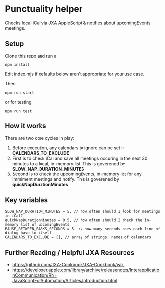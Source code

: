 # Punctuality helper

Checks local iCal via JXA AppleScript & notifies about upcomingEvents meetings.

## Setup

Clone this repo and run a 

`npm install`

Edit index.mjs if defaults below aren't appropriate for your use case.

Then 

`npm run start`

or for testing

`npm run test`

## How it works

There are two core cycles in play: 

1. Before execution, any calendars to ignore can be set in **CALENDARS_TO_EXCLUDE**
2. First is to check iCal and save all meetings occuring in the next 30 minutes to a local, in-memory list. This is goverened by **SLOW_NAP_DURATION_MINUTES**
3. Second is to check the upcomingEvents, in-memory list for any immiment meetings and notify. This is goverened by **quickNapDurationMinutes**

## Key variables
```const LOOK_AHEAD_MINUTES = 2, // how long before a meeting should I notify?
SLOW_NAP_DURATION_MINUTES = 5, // how often should I look for meetings in iCal?
quickNapDurationMinutes = 0.5, // how often should I check the in-memory list of upcomingEvents
PAUSE_BETWEEN_BARKS_SECONDS = 5, // how many seconds does each line of dialog have to itself
CALENDARS_TO_EXCLUDE = [], // array of strings, names of calendars
```

## Further Reading / Helpful JXA Resources
 
 * https://github.com/JXA-Cookbook/JXA-Cookbook/wiki
 * https://developer.apple.com/library/archive/releasenotes/InterapplicationCommunication/RN-JavaScriptForAutomation/Articles/Introduction.html
